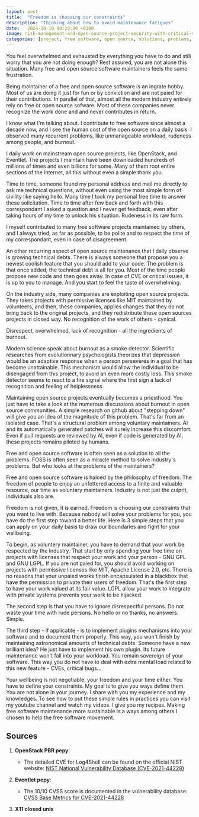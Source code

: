 ```yaml
---
layout: post
title:  "Freedom is choosing our constraints"
description: "Thinking about how to avoid maintenance fatigues"
date:   2024-10-10 08:29:00 +0100
image: risk-management-and-open-source-project-security-with-critical-vulnerability.png
categories: [project, free software, open source, solutions, problems, burnout, freedom]
---
```

You feel overwhelmed and exhausted by everything you have to do and still worry that you are not doing enough?
Rest assured, you are not alone this situation. Many free and open source software maintainers feels the same
frustration.

Being maintainer of a free and open source software is an ingrate hobby. Most of us are doing it just for fun
or by conviction and are not paied for their contributions. In parallel of that, almost all the modern
industry entirely rely on free or open source sofware. Most of these companies never recognize the work done
and and never contributes in return.

I know what I'm talking about. I contribute to free software since almost a decade now, and I see the human
cost of the open source on a daily basis. I observed many recurrent problems, like unmanageable workload,
rudeness among people, and burnout.

I daily work on mainstream open source projects, like OpenStack, and Eventlet. The projects I maintain have
been downloaded hundreds of millions of times and even billions for some. Many of them root entire sections
of the internet, all this without even a simple thank you.

Time to time, someone found my personal address and mail me directly to ask me technical questions, without
even using the most simple form of civility like saying hello. Many time I took my personal free time to
answer these solicitation. Time to time after few back and forth with this correspondant I asked a question
and I never get feedback, even after taking hours of my time to unlock his situation. Rudeness in its raw form.

I myself contributed to many free software projects maintained by others, and I always tried, as far as
possible, to be polite and to respect the time of my correspondant, even in case of disagreement.

An other recurring aspect of open source maintenance that I daily observe is growing technical debts. There
is always someone that propose you a newest coolish feature that you should add to your code. The problem
is that once added, the technical debt is all for you. Most of the time people propose new code and then
goes away. In case of CVE or critical issues, it is up to you to manage. And you start to feel the taste of
overwhelming.

On the industry side, many companies are exploiting open source projects. They takes projects with
permissive licenses like MIT maintained by volunteers, and then, these companies, applies changes that they do
not bring back to the original projects, and they redistribute these open sources projects in closed way.
No recognition of the work of others - cynical.

Disrespect, overwhelmed, lack of recognition - all the ingredients of burnout.

Modern science speak about burnout as a smoke detector. Scientific researches from evolutionnary psychologists
theorizes that depression would be an adaptive response when a person perseveres in a goal that has become
unattainable. This mechanism would allow the individual to be disengaged from this project, to avoid an even
more costly loss. This smoke detector seems to react to a fire signal where the first sign a lack of
recognition and feeling of helplessness.

Maintaining open source projects eventually becomes a priesthood. You just have to take a look at the numerous
discussions about burnout in open source communities. A simple research on github about "stepping down" will
give you an idea of the magnitude of this problem. That's far from an isolated case. That's a structural
problem among voluntary maintainers. AI and its automatically generated patches will surely increase this
discomfort. Even if pull requests are reviewed by AI, even if code is generated by AI, these projects remains
piloted by humans.

Free and open source software is often seen as a solution to all the problems. FOSS is often seen as a miracle
method to solve industry's problems. But who looks at the problems of the maintainers?

Free and open source software is haloed by the philosophy of freedom. The freedom of people to enjoy an
unfettered access to a finite and valuable resource, our time as voluntary maintainers. Industry is not just
the culprit, individuals also are.

Freedom is not given, it is earned. Freedom is choosing our constraints that you want to live with.
Because nobody will solve your problems for you, you have do the first step toward a better life. Here
is 3 simple steps that you can apply on your daily basis to draw our boundaries and fight for your wellbeing.

To begin, as voluntery maintainer, you have to demand that your work be respected by the industry. That start
by only spending your free time on projects with licenses that respect your work and your person - GNU GPL and
GNU LGPL. If you are not paied for, you should avoid working on projects with permissive licenses like MIT, Apache
License 2.0, etc. There is no reasons that your unpaied works finish encapsulated in a blackbox that
have the permission to private their users of freedom. That's the first step to have your work valued
at its fair value. LGPL allow your work to integrate with private systems prevents your work to be
hijacked.

The second step is that you have to ignore disrespectful persons. Do not waste your time with rude persons.
No hello or no thanks, no answers. Simple.

The third step - if applicable - is to implement plugins mechanisms into your software and to document them
properly. This way, you won't finish by maintaining astronomical amounts of technical debts.
Someone have a new brilliant idea? He just have to implement his own plugin. Its future maintenance
won't fall into your workload. You remain sovereign of your software. This way you do not have to deal
with extra mental load related to this new feature - CVEs, critical bugs...

Your wellbeing is not negotiable, your freedom and your time either. You have to define your constraints.
My goal is to give you ways define them. You are not alone in your journey. I share with
you my experience and my knowledges. To see how to put these simple rules in practices you can visit
my youtube channel and watch my videos. I give you my recipes. Making free software maintenance more
sustainable is a ways among others I chosen to help the free software movement.



## Sources

1. **OpenStack PBR pepy**:
   - The detailed CVE for Log4Shell can be found on the official NIST website:
   [NIST National Vulnerability Database (CVE-2021-44228)](https://nvd.nist.gov/vuln/detail/CVE-2021-44228)

2. **Eventlet pepy**:
   - The 10/10 CVSS score is documented in the vulnerability database:
   [CVSS Base Metrics for CVE-2021-44228](https://nvd.nist.gov/vuln-metrics/cvss/v3-calculator?name=CVE-2021-44228)

3. **X11 closed unix**
